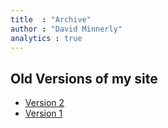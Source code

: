 ```yaml
---
title  : "Archive"
author : "David Minnerly"
analytics : true
---
```


## Old Versions of my site
+ [Version 2](ver1/)
+ [Version 1](ver2/)